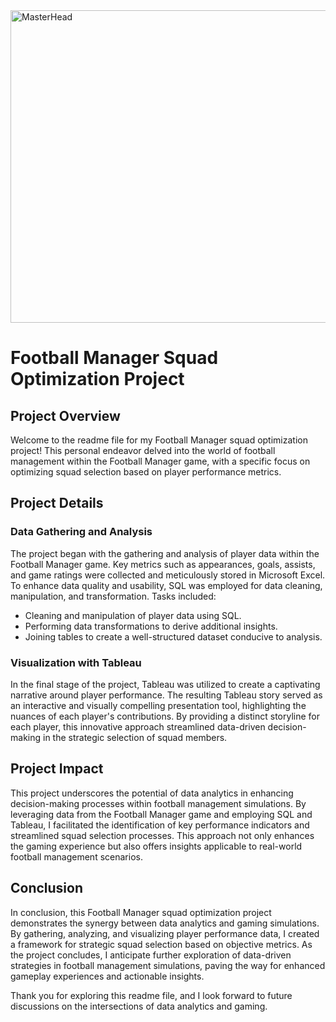 <img src="https://64.media.tumblr.com/915133f56ea48915a5b153fc76f0e879/tumblr_mfr44luEMt1qaznnlo1_500.gif" alt="MasterHead" width="1000" height="500">

# Football Manager Squad Optimization Project

## Project Overview

Welcome to the readme file for my Football Manager squad optimization project! This personal endeavor delved into the world of football management within the Football Manager game, with a specific focus on optimizing squad selection based on player performance metrics.

## Project Details

### Data Gathering and Analysis

The project began with the gathering and analysis of player data within the Football Manager game. Key metrics such as appearances, goals, assists, and game ratings were collected and meticulously stored in Microsoft Excel. To enhance data quality and usability, SQL was employed for data cleaning, manipulation, and transformation. Tasks included:

- Cleaning and manipulation of player data using SQL.
- Performing data transformations to derive additional insights.
- Joining tables to create a well-structured dataset conducive to analysis.

### Visualization with Tableau

In the final stage of the project, Tableau was utilized to create a captivating narrative around player performance. The resulting Tableau story served as an interactive and visually compelling presentation tool, highlighting the nuances of each player's contributions. By providing a distinct storyline for each player, this innovative approach streamlined data-driven decision-making in the strategic selection of squad members.

## Project Impact

This project underscores the potential of data analytics in enhancing decision-making processes within football management simulations. By leveraging data from the Football Manager game and employing SQL and Tableau, I facilitated the identification of key performance indicators and streamlined squad selection processes. This approach not only enhances the gaming experience but also offers insights applicable to real-world football management scenarios.

## Conclusion

In conclusion, this Football Manager squad optimization project demonstrates the synergy between data analytics and gaming simulations. By gathering, analyzing, and visualizing player performance data, I created a framework for strategic squad selection based on objective metrics. As the project concludes, I anticipate further exploration of data-driven strategies in football management simulations, paving the way for enhanced gameplay experiences and actionable insights.

Thank you for exploring this readme file, and I look forward to future discussions on the intersections of data analytics and gaming.
